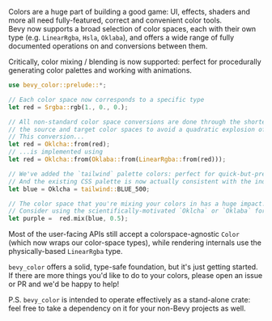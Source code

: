 Colors are a huge part of building a good game: UI, effects, shaders and more all need fully-featured, correct and convenient color tools.  
Bevy now supports a broad selection of color spaces, each with their own type (e.g. `LinearRgba`, `Hsla`, `Oklaba`),
and offers a wide range of fully documented operations on and conversions between them.

Critically, color mixing / blending is now supported: perfect for procedurally generating color palettes and working with animations.

```rust
use bevy_color::prelude::*;

// Each color space now corresponds to a specific type
let red = Srgba::rgb(1., 0., 0.);

// All non-standard color space conversions are done through the shortest path between  
// the source and target color spaces to avoid a quadratic explosion of generated code.  
// This conversion...  
let red = Oklcha::from(red);  
// ...is implemented using  
let red = Oklcha::from(Oklaba::from(LinearRgba::from(red)));  

// We've added the `tailwind` palette colors: perfect for quick-but-pretty prototyping!
// And the existing CSS palette is now actually consistent with the industry standard :p
let blue = Oklcha = tailwind::BLUE_500;

// The color space that you're mixing your colors in has a huge impact!
// Consider using the scientifically-motivated `Oklcha` or `Oklaba` for a perceptually uniform effect.
let purple =  red.mix(blue, 0.5);
```

Most of the user-facing APIs still accept a colorspace-agnostic `Color` (which now wraps our color-space types),
while rendering internals use the physically-based `LinearRgba` type.

`bevy_color` offers a solid, type-safe foundation, but it's just getting started.
If there are more things you'd like to do to your colors, please open an issue or PR and we'd be happy to help!

P.S. `bevy_color` is intended to operate effectively as a stand-alone crate: feel free to take a dependency on it for your non-Bevy projects as well.
